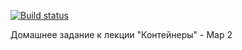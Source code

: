 [![Build status](https://ci.appveyor.com/api/projects/status/y50s8ogwrfgr88s7/branch/master?svg=true)](https://ci.appveyor.com/project/NazarovAn/ajs-hw8-3-map-2/branch/master)

Домашнее задание к лекции "Контейнеры" - Map 2